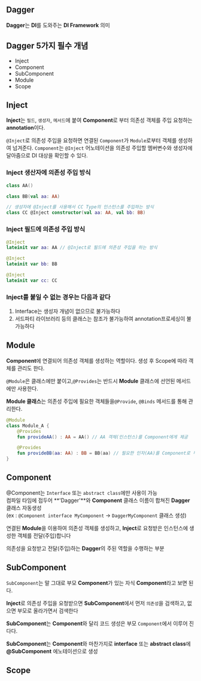 ## Dagger
**Dagger**는 **DI**를 도와주는 **DI Framework** 의미

## Dagger 5가지 필수 개념
+ Inject
+ Component
+ SubComponent
+ Module
+ Scope

## Inject
**Inject**는 ```필드```, ```생성자```, ```메서드```에 붙여 **Component**로 부터 의존성 객체를 주입 요청하는 **annotation**이다.

```@Inject```로 의존성 주입을 요청하면 연결된 ```Component```가 ```Module```로부터 객체를 생성하여 넘겨준다.
```Component```는 ```@Inject``` 어노테이션을 의존성 주입할 멤버변수와 생성자에 달아줌으로 DI 대상을 확인할 수 있다.

### Inject 생산자에 의존성 주입 방식
```kotlin
class AA()

class BB(val aa: AA)

// 생성자에 @Inject를 사용해서 CC Type의 인스턴스를 주입하는 방식
class CC @Inject constructor(val aa: AA, val bb: BB)
```
### Inject 필드에 의존성 주입 방식
```kotlin
@Inject
lateinit var aa: AA	// @Inject로 필드에 의존성 주입을 하는 방식

@Inject
lateinit var bb: BB

@Inject
lateinit var cc: CC
```

 ### Inject를 붙일 수 없는 경우는 다음과 같다

1. Interface는 생성자 개념이 없으므로 불가능하다
2. 서드파티 라이브러리 등의 클래스는 참조가 불가능하여 annotation프로세싱이 불가능하다

## Module

**Component**에 연결되어 의존성 객체를 생성하는 역할이다. 생성 후 Scope에 따라 객체를 관리도 한다.

```@Module```은 클래스에만 붙이고,```@Provides```는 반드시 **Module** 클래스에 선언된 메서드에만 사용한다.

**Module 클래스**는 의존성 주입에 필요한 객체들을```@Provide```, ```@Binds``` 메서드를 통해 관리한다.

```kotlin
@Module
class Module_A {
    @Provides
    fun provideAA() : AA = AA()	// AA 객체(인스턴스)를 Component에게 제공

    @Provides
    fun provideBB(aa: AA) : BB = BB(aa) // 필요한 인자(AA)를 Component로 부터 전달받아 BB 객체를 생성해서 Component에게 제공
}
```
## Component

@Component는 ```Interface``` 또는 ```abstract class```에만 사용이 가능\
컴파일 타임에 접두어 **'Dagger'**와 **Component** 클래스 이름이 합쳐진 **Dagger**클래스 자동생성\
(ex : ```@Component interface MyComponent``` -> ```DaggerMyComponent``` 클래스 생성)

연결된 **Module**을 이용하여 의존성 객체를 생성하고, **Inject**로 요청받은 인스턴스에 생성한 객체를 전달(주입)합니다

의존성을 요청받고 전달(주입)하는 **Dagger**의 주된 역할을 수행하는 부분

## SubComponent

```SubComponent```는 말 그대로 부모 **Component**가 있는 자식 **Component**라고 보면 된다. 

**Inject**로 의존성 주입을 요청받으면 **SubComponent**에서 먼저 ```의존성```을 검색하고, 없으면 부모로 올라가면서 검색한다

**SubComponent**는 **Component**와 달리 코드 생성은 부모 ```Component```에서 이루어 진다다.

**SubComponent**는 **Component**와 마찬가지로 **interface** 또는 **abstract class**에 **@SubComponent** 에노테이션으로 생성

## Scope